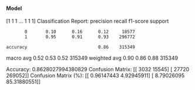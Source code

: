#### Model
[1 1 1 ... 1 1 1]
Classification Report:
              precision    recall  f1-score   support

           0       0.10      0.16      0.12     18577
           1       0.95      0.91      0.93    296772

    accuracy                           0.86    315349
   macro avg       0.52      0.53      0.52    315349
weighted avg       0.90      0.86      0.88    315349

Accuracy: 0.8628027994380829
Confusion Matrix:
[[  3032  15545]
 [ 27720 269052]]
Confusion Matrix (%):
[[ 0.96147443  4.92945911]
 [ 8.79026095 85.31880551]]
